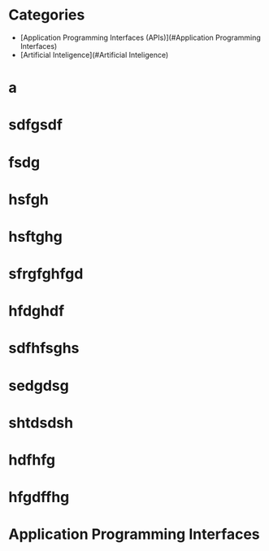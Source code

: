 # Categories
- [Application Programming Interfaces (APIs)](#Application Programming Interfaces)
- [Artificial Inteligence](#Artificial Inteligence)

# a
# sdfgsdf
# fsdg

# hsfgh
# hsftghg




# sfrgfghfgd
# hfdghdf
# sdfhfsghs
# sedgdsg
# shtdsdsh

# hdfhfg

# hfgdffhg

# Application Programming Interfaces
